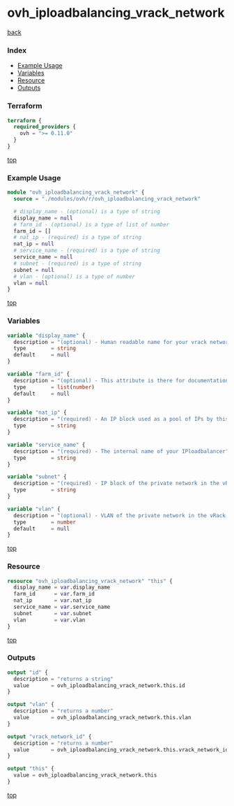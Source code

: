 # ovh_iploadbalancing_vrack_network

[back](../ovh.md)

### Index

- [Example Usage](#example-usage)
- [Variables](#variables)
- [Resource](#resource)
- [Outputs](#outputs)

### Terraform

```terraform
terraform {
  required_providers {
    ovh = ">= 0.11.0"
  }
}
```

[top](#index)

### Example Usage

```terraform
module "ovh_iploadbalancing_vrack_network" {
  source = "./modules/ovh/r/ovh_iploadbalancing_vrack_network"

  # display_name - (optional) is a type of string
  display_name = null
  # farm_id - (optional) is a type of list of number
  farm_id = []
  # nat_ip - (required) is a type of string
  nat_ip = null
  # service_name - (required) is a type of string
  service_name = null
  # subnet - (required) is a type of string
  subnet = null
  # vlan - (optional) is a type of number
  vlan = null
}
```

[top](#index)

### Variables

```terraform
variable "display_name" {
  description = "(optional) - Human readable name for your vrack network"
  type        = string
  default     = null
}

variable "farm_id" {
  description = "(optional) - This attribute is there for documentation purpose only and isnt passed to the OVH API as it may conflicts with http/tcp farms `vrack_network_id` attribute"
  type        = list(number)
  default     = null
}

variable "nat_ip" {
  description = "(required) - An IP block used as a pool of IPs by this Load Balancer to connect to the servers in this private network. The blck must be in the private network and reserved for the Load Balancer"
  type        = string
}

variable "service_name" {
  description = "(required) - The internal name of your IPloadbalancer"
  type        = string
}

variable "subnet" {
  description = "(required) - IP block of the private network in the vRack"
  type        = string
}

variable "vlan" {
  description = "(optional) - VLAN of the private network in the vRack. 0 if the private network is not in a VLAN"
  type        = number
  default     = null
}
```

[top](#index)

### Resource

```terraform
resource "ovh_iploadbalancing_vrack_network" "this" {
  display_name = var.display_name
  farm_id      = var.farm_id
  nat_ip       = var.nat_ip
  service_name = var.service_name
  subnet       = var.subnet
  vlan         = var.vlan
}
```

[top](#index)

### Outputs

```terraform
output "id" {
  description = "returns a string"
  value       = ovh_iploadbalancing_vrack_network.this.id
}

output "vlan" {
  description = "returns a number"
  value       = ovh_iploadbalancing_vrack_network.this.vlan
}

output "vrack_network_id" {
  description = "returns a number"
  value       = ovh_iploadbalancing_vrack_network.this.vrack_network_id
}

output "this" {
  value = ovh_iploadbalancing_vrack_network.this
}
```

[top](#index)